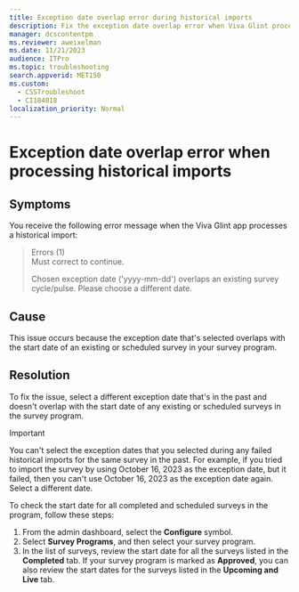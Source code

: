 ```yaml
---
title: Exception date overlap error during historical imports
description: Fix the exception date overlap error when Viva Glint processes a historical import.
manager: dcscontentpm
ms.reviewer: aweixelman
ms.date: 11/21/2023
audience: ITPro
ms.topic: troubleshooting
search.appverid: MET150
ms.custom: 
  - CSSTroubleshoot
  - CI184018
localization_priority: Normal
---
```


# Exception date overlap error when processing historical imports

## Symptoms

You receive the following error message when the Viva Glint app processes a historical import:

> Errors (1)  
> Must correct to continue.
>
> Chosen exception date ('yyyy-mm-dd') overlaps an existing survey cycle/pulse. Please choose a different date.

## Cause

This issue occurs because the exception date that's selected overlaps with the start date of an existing or scheduled survey in your survey program.

## Resolution

To fix the issue, select a different exception date that's in the past and doesn't overlap with the start date of any existing or scheduled surveys in the survey program. 

> [!IMPORTANT]
> You can't select the exception dates that you selected during any failed historical imports for the same survey in the past. For example, if you tried to import the survey by using October 16, 2023 as the exception date, but it failed, then you can't use October 16, 2023 as the exception date again. Select a different date.

To check the start date for all completed and scheduled surveys in the program, follow these steps:

1. From the admin dashboard, select the **Configure** symbol.
1. Select **Survey Programs**, and then select your survey program.
1. In the list of surveys, review the start date for all the surveys listed in the **Completed** tab. If your survey program is marked as **Approved**, you can also review the start dates for the surveys listed in the **Upcoming and Live** tab.

